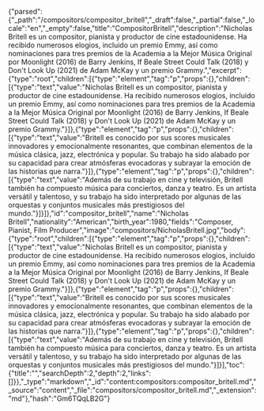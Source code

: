 {"parsed":{"_path":"/compositors/compositor_britell","_draft":false,"_partial":false,"_locale":"en","_empty":false,"title":"CompositorBritell","description":"Nicholas Britell es un compositor, pianista y productor de cine estadounidense. Ha recibido numerosos elogios, incluido un premio Emmy, así como nominaciones para tres premios de la Academia a la Mejor Música Original por Moonlight (2016) de Barry Jenkins, If Beale Street Could Talk (2018) y Don't Look Up (2021) de Adam McKay y un premio Grammy.","excerpt":{"type":"root","children":[{"type":"element","tag":"p","props":{},"children":[{"type":"text","value":"Nicholas Britell es un compositor, pianista y productor de cine estadounidense. Ha recibido numerosos elogios, incluido un premio Emmy, así como nominaciones para tres premios de la Academia a la Mejor Música Original por Moonlight (2016) de Barry Jenkins, If Beale Street Could Talk (2018) y Don't Look Up (2021) de Adam McKay y un premio Grammy."}]},{"type":"element","tag":"p","props":{},"children":[{"type":"text","value":"Britell es conocido por sus scores musicales innovadores y emocionalmente resonantes, que combinan elementos de la música clásica, jazz, electrónica y popular. Su trabajo ha sido alabado por su capacidad para crear atmósferas evocadoras y subrayar la emoción de las historias que narra."}]},{"type":"element","tag":"p","props":{},"children":[{"type":"text","value":"Además de su trabajo en cine y televisión, Britell también ha compuesto música para conciertos, danza y teatro. Es un artista versátil y talentoso, y su trabajo ha sido interpretado por algunas de las orquestas y conjuntos musicales más prestigiosos del mundo."}]}]},"id":"compositor_britell","name":"Nicholas Britell","nationality":"American","birth_year":1980,"fields":"Composer, Pianist, Film Producer","image":"compositors/NicholasBritell.jpg","body":{"type":"root","children":[{"type":"element","tag":"p","props":{},"children":[{"type":"text","value":"Nicholas Britell es un compositor, pianista y productor de cine estadounidense. Ha recibido numerosos elogios, incluido un premio Emmy, así como nominaciones para tres premios de la Academia a la Mejor Música Original por Moonlight (2016) de Barry Jenkins, If Beale Street Could Talk (2018) y Don't Look Up (2021) de Adam McKay y un premio Grammy."}]},{"type":"element","tag":"p","props":{},"children":[{"type":"text","value":"Britell es conocido por sus scores musicales innovadores y emocionalmente resonantes, que combinan elementos de la música clásica, jazz, electrónica y popular. Su trabajo ha sido alabado por su capacidad para crear atmósferas evocadoras y subrayar la emoción de las historias que narra."}]},{"type":"element","tag":"p","props":{},"children":[{"type":"text","value":"Además de su trabajo en cine y televisión, Britell también ha compuesto música para conciertos, danza y teatro. Es un artista versátil y talentoso, y su trabajo ha sido interpretado por algunas de las orquestas y conjuntos musicales más prestigiosos del mundo."}]}],"toc":{"title":"","searchDepth":2,"depth":2,"links":[]}},"_type":"markdown","_id":"content:compositors:compositor_britell.md","_source":"content","_file":"compositors/compositor_britell.md","_extension":"md"},"hash":"Gm6TQqLB2G"}